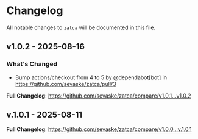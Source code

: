 # Changelog

All notable changes to `zatca` will be documented in this file.

## v1.0.2 - 2025-08-16

### What's Changed

* Bump actions/checkout from 4 to 5 by @dependabot[bot] in https://github.com/sevaske/zatca/pull/3

**Full Changelog**: https://github.com/sevaske/zatca/compare/v1.0.1...v1.0.2

## v.1.0.1 - 2025-08-11

**Full Changelog**: https://github.com/sevaske/zatca/compare/v1.0.0...v.1.0.1

